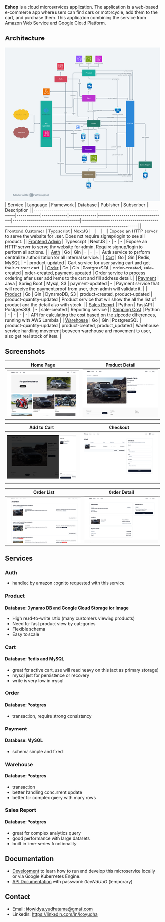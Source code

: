 **Eshop** is a cloud microservices application. The application is a web-based e-commerce app where users can find cars or motorcycle, add them to the cart, and purchase them.
This application combining the service from Amazon Web Service and Google Cloud Platform.

## Architecture
![](./docs/img/eshop-architecture.png)
| Service                                                            | Language   | Framework   | Database     | Publisher                        | Subscriber                       | Description                                                                                              |
|--------------------------------------------------------------------|------------|-------------|--------------|----------------------------------|----------------------------------|----------------------------------------------------------------------------------------------------------|
| [Frontend Customer](https://github.com/idoyudha/eshop-fe-customer) | Typescript | NextJS      | -            | -                                | -                                | Expose an HTTP server to serve the website for user. Does not require signup/login to see all product.   |
| [Frontend Admin](https://github.com/idoyudha/eshop-fe-admin)       | Typescript | NextJS      | -            | -                                | -                                | Expose an HTTP server to serve the website for admin. Require signup/login to perform all actions.       |
| [Auth](https://github.com/idoyudha/eshop-auth)                     | Go         | Gin         | -            | -                                | -                                | Auth service to perform centralize authorization for all internal service.                               |
| [Cart](https://github.com/idoyudha/eshop-cart)                     | Go         | Gin         | Redis, MySQL | -                                | product-updated                  | Cart service for user saving cart and get their current cart.                                            |
| [Order](https://github.com/idoyudha/eshop-order)                   | Go         | Gin         | PostgresSQL  | order-created, sale-created      | order-created, payment-updated   | Order service to process ordering after user add items to the cart and fill address detail.              |
| [Payment](https://github.com/idoyudha/eshop-payment)               | Java       | Spring Boot | Mysql, S3    | payment-updated                  | -                                | Payment service that will receive the payment proof from user, then admin will validate it.              |
| [Product](https://github.com/idoyudha/eshop-product)               | Go         | Gin         | DynamoDB, S3 | product-created, product-updated | product-quantity-updated         | Product service that will show the all the list of product and the detail also with stock.               |
| [Sales Report](https://github.com/idoyudha/eshop-sales-report)     | Python     | FastAPI     | PostgresSQL  | -                                | sale-created                     | Reporting service                                                                                        |
| [Shipping Cost](https://github.com/idoyudha/eshop-shipping-cost)   | Python     | -           | -            | -                                | -                                | API for calculating the cost based on the zipcode differences, running with AWS Lambda                   |
| [Warehouse](https://github.com/idoyudha/eshop-warehouse)           | Go         | Gin         | PostgresSQL  | product-quantity-updated         | product-created, product_updated | Warehouse service handling movement between warehouse and movement to user, also get real stock of item. |

## Screenshots
| Home Page                      | Product Detail                           |
|--------------------------------|------------------------------------------|
| ![](./docs/img/eshop-home.png) | ![](./docs/img/eshop-product-detail.png) |

| Add to Cart                           | Checkout                           |
|---------------------------------------|------------------------------------|
| ![](./docs/img/eshop-add-to-cart.png) | ![](./docs/img/eshop-checkout.png) |

| Order List                           | Order Detail                           |
|--------------------------------------|----------------------------------------|
| ![](./docs/img/eshop-order-list.png) | ![](./docs/img/eshop-order-detail.png) |

## Services
### Auth
- handled by amazon cognito requested with this service
### Product
#### Database: Dynamo DB and Google Cloud Storage for Image
- High read-to-write ratio (many customers viewing products)
- Need for fast product view by categories
- Flexible schema
- Easy to scale
### Cart
#### Database: Redis and MySQL
- great for active cart, use will read heavy on this (act as primary storage)
- mysql just for persistence or recovery
- write is very low in mysql
### Order
#### Database: Postgres
- transaction, require strong consistency
### Payment
#### Database: MySQL
- schema simple and fixed
### Warehouse
#### Database: Postgres
- transaction
- better handling concurrent update
- better for complex query with many rows
### Sales Report
#### Database: Postgres
- great for complex analytics query
- good performance with large datasets
- built in time-series functionality
## Documentation
- [Development](/docs/development-guide.md) to learn how to run and develop this microservice locally or via Google Kubernetes Engine.
- [API Documentation](https://lh53ntuiw1.apidog.io) with password: *0ceNdUuG* (temporary)
## Contact
- Email: idowidya.yudhatama@gmail.com
- LinkedIn: https://linkedin.com/in/idoyudha